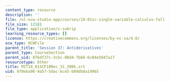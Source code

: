 ```yaml
---
content_type: resource
description: ''
file: /ol-ocw-studio-app/courses/18-01sc-single-variable-calculus-fall-2010/9f0eba969a575dacbce5b89db8a14965_MIT18_01SCF10Rec_31_300k.vtt
file_size: 12181
file_type: application/x-subrip
learning_resource_types: []
license: https://creativecommons.org/licenses/by-nc-sa/4.0/
ocw_type: OCWFile
parent_title: 'Session 37: Antiderivatives'
parent_type: CourseSection
parent_uid: 876df37c-3cbc-00d4-7b66-6c04e5047a17
resourcetype: Other
title: MIT18_01SCF10Rec_31_300k.srt
uid: 9f0eba96-9a57-5dac-bce5-b89db8a14965
---
```

